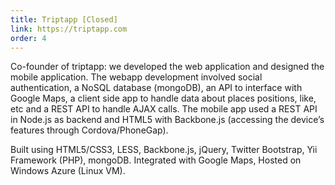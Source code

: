 ```yaml
---
title: Triptapp [Closed]
link: https://triptapp.com
order: 4
---
```


Co-founder of triptapp: we developed the web application and designed the mobile application. The webapp development involved social authentication, a NoSQL database (mongoDB), an API to interface with Google Maps, a client side app to handle data about places positions, like, etc and a REST API to handle AJAX calls. The mobile app used a REST API in Node.js as backend and HTML5 with Backbone.js (accessing the device’s features through Cordova/PhoneGap).

Built using HTML5/CSS3, LESS, Backbone.js, jQuery, Twitter Bootstrap, Yii Framework (PHP), mongoDB. Integrated with Google Maps, Hosted on Windows Azure (Linux VM).
